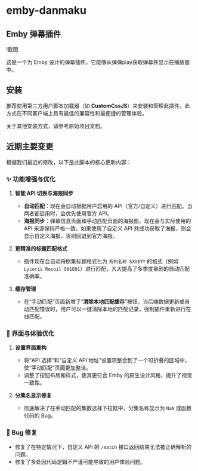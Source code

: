 # emby-danmaku

## Emby 弹幕插件

!截图

这是一个为 Emby 设计的弹幕插件，它能够从弹弹play获取弹幕并显示在播放器中。

## 安装

推荐使用第三方用户脚本加载器（如 **CustomCssJS**）来安装和管理此插件。此方式在不同客户端上具有最佳的兼容性和最便捷的管理体验。

关于其他安装方式，请参考原始项目文档。

## 近期主要变更

根据我们最近的修改，以下是此脚本的核心更新内容：

### ✨ 功能增强与优化

1.  **智能 API 切换与海报同步**
    *   **自动匹配**：现在会自动根据用户启用的 API（官方/自定义）进行匹配。当两者都启用时，会优先使用官方 API。
    *   **海报同步**：弹幕信息页面和手动匹配页面的海报图，现在会与实际使用的 API 来源保持严格一致。如果使用了自定义 API 并成功获取了海报，则会显示自定义海报，否则回退到官方海报。

2.  **更精准的标题匹配格式**
    *   插件现在会自动将剧集标题格式化为 `系列名称 SXXEYY` 的格式（例如 `Lycoris Recoil S01E01`）进行匹配，大大提高了多季度番剧的自动匹配准确率。

3.  **缓存管理**
    *   在“手动匹配”页面新增了“**清除本地匹配缓存**”按钮。当后端数据更新或自动匹配错误时，用户可以一键清除本地的匹配记录，强制插件重新进行在线匹配。

### 🎨 界面与体验优化

1.  **设置界面重构**
    *   将“API 选择”和“自定义 API 地址”设置项整合到了一个可折叠的区域中，使“手动匹配”页面更加整洁。
    *   调整了按钮布局和样式，使其更符合 Emby 的原生设计风格，提升了视觉一致性。

2.  **分集名显示修复**
    *   彻底解决了在手动匹配的集数选择下拉框中，分集名称显示为 `NaN` 或函数代码的 Bug。

### 🐛 Bug 修复

*   修复了在特定情况下，自定义 API 的 `/match` 接口返回结果无法被正确解析的问题。
*   修复了多处因代码逻辑不严谨可能导致的用户体验问题。
